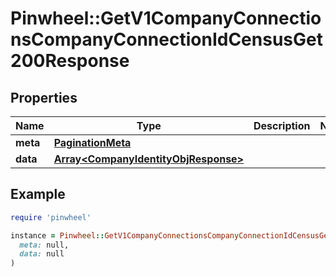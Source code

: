 # Pinwheel::GetV1CompanyConnectionsCompanyConnectionIdCensusGet200Response

## Properties

| Name | Type | Description | Notes |
| ---- | ---- | ----------- | ----- |
| **meta** | [**PaginationMeta**](PaginationMeta.md) |  |  |
| **data** | [**Array&lt;CompanyIdentityObjResponse&gt;**](CompanyIdentityObjResponse.md) |  |  |

## Example

```ruby
require 'pinwheel'

instance = Pinwheel::GetV1CompanyConnectionsCompanyConnectionIdCensusGet200Response.new(
  meta: null,
  data: null
)
```

